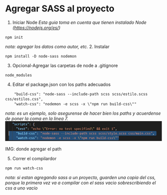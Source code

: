 # Agregar SASS al proyecto
1. Iniciar Node
*Esta guia toma en cuenta que tienen instalado Node (https://nodejs.org/es/)*
```
npm init
```

*nota: agregar los datos como autor, etc.*
2. Instalar
```
npm install -D node-sass nodemon
```

3. Opcional-Agregar las carpetas de node a .gitignore
```
node_modules
```

4. Editar el package.json con los paths adecuados
```
    "build-css": "node-sass --include-path scss scss/estilo.scss css/estilos.css",
    "watch-css": "nodemon -e scss -x \"npm run build-css\""
```

*nota: es un ejemplo, solo asegurense de hacer bien los paths y acuerdense de poner la coma en la linea 7.*
![imagen de sass](public/SASS.png)

IMG: donde agregar el path 

5. Correr el compilardor
```
npm run watch-css
```

*nota: si estan agregando sass a un proyecto, guarden una copia del css, porque la primera vez va a compilar con el sass vacio sobrescribiendo el css a uno vacio*